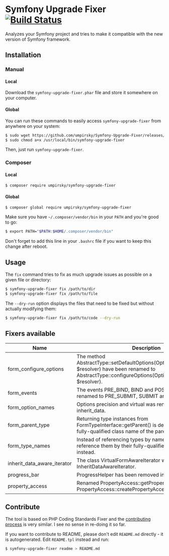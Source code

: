 # Symfony Upgrade Fixer [![Build Status](https://travis-ci.org/umpirsky/Symfony-Upgrade-Fixer.svg)](https://travis-ci.org/umpirsky/Symfony-Upgrade-Fixer)

Analyzes your Symfony project and tries to make it compatible with the new version of Symfony framework.

## Installation

### Manual

#### Local

Download the ``symfony-upgrade-fixer.phar`` file and store it somewhere on your computer.

#### Global

You can run these commands to easily access ``symfony-upgrade-fixer`` from anywhere on
your system:

```bash
$ sudo wget https://github.com/umpirsky/Symfony-Upgrade-Fixer/releases/download/v0.1.0/symfony-upgrade-fixer.phar -O /usr/local/bin/symfony-upgrade-fixer
$ sudo chmod a+x /usr/local/bin/symfony-upgrade-fixer
```
Then, just run ``symfony-upgrade-fixer``.

### Composer

#### Local

```bash
$ composer require umpirsky/symfony-upgrade-fixer
```

#### Global

```bash
$ composer global require umpirsky/symfony-upgrade-fixer
```

Make sure you have ``~/.composer/vendor/bin`` in your ``PATH`` and
you're good to go:

```bash
$ export PATH="$PATH:$HOME/.composer/vendor/bin"
```
Don't forget to add this line in your `.bashrc` file if you want to keep this change after reboot.

## Usage

The ``fix`` command tries to fix as much upgrade issues as possible on a given file or directory:

```bash
$ symfony-upgrade-fixer fix /path/to/dir
$ symfony-upgrade-fixer fix /path/to/file
```

The ``--dry-run`` option displays the files that need to be fixed but without actually modifying them:

```bash
$ symfony-upgrade-fixer fix /path/to/code --dry-run
```

## Fixers available

| Name  | Description |
| ----  | ----------- |
| form_configure_options | The method AbstractType::setDefaultOptions(OptionsResolverInterface $resolver) have been renamed to AbstractType::configureOptions(OptionsResolver $resolver). |
| form_events | The events PRE_BIND, BIND and POST_BIND were renamed to PRE_SUBMIT, SUBMIT and POST_SUBMIT. |
| form_option_names | Options precision and virtual was renamed to scale and inherit_data. |
| form_parent_type | Returning type instances from FormTypeInterface::getParent() is deprecated, return the fully-qualified class name of the parent type class instead. |
| form_type_names | Instead of referencing types by name, you should reference them by their fully-qualified class name (FQCN) instead. |
| inherit_data_aware_iterator | The class VirtualFormAwareIterator was renamed to InheritDataAwareIterator. |
| progress_bar | ProgressHelper has been removed in favor of ProgressBar. |
| property_access | Renamed PropertyAccess::getPropertyAccessor to PropertyAccess::createPropertyAccessor. |

## Contribute

The tool is based on PHP Coding Standards Fixer and the [contributing process](https://github.com/FriendsOfPhp/php-cs-fixer/blob/master/CONTRIBUTING.md) is very similar. I see no sense in re-doing it so far.

If you want to contribute to README, please don't edit `README.md` directly - it is autogenerated. Edit `README.tpl` instead and run:
```bash
$ symfony-upgrade-fixer readme > README.md
```
